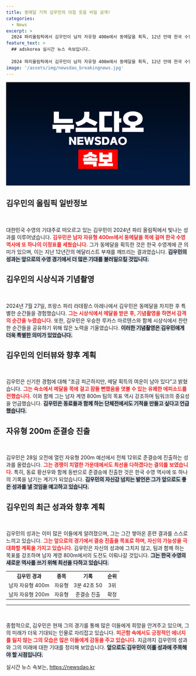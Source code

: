 ```yaml
---
title: 동메달 기적 김우민의 아침 웃음 비밀 공개!
categories:
  - News
excerpt: >
  2024 파리올림픽에서 김우민이 남자 자유형 400m에서 동메달을 획득, 12년 만에 한국 수영에 메달리스트가 탄생했다. 그의 웃음 속에 담긴 피로와 기쁨, 함께하는 동료들과의 목표를 향한 열정을 확인해보세요!
feature_text: >
  ## adskorea 실시간 뉴스 속보입니다.

  2024 파리올림픽에서 김우민이 남자 자유형 400m에서 동메달을 획득, 12년 만에 한국 수영에 메달리스트가 탄생했다. 그의 웃음 속에 담긴 피로와 기쁨, 함께하는 동료들과의 목표를 향한 열정을 확인해보세요!
image: '/assets/img/newsdao_breakingnews.jpg'
---
```


<p><img src="/assets/img/newsdao_breakingnews.jpg" alt="adskorea 속보" /></p>

<h2 data-ke-size="size26">김우민의 올림픽 일반정보</h2>

<p data-ke-size="size16">&nbsp;</p>

<p>대한민국 수영의 기대주로 떠오르고 있는 김우민이 2024년 파리 올림픽에서 빛나는 성과를 이루어냈습니다. <b><span style="color: #ee2323;">김우민은 남자 자유형 400m에서 동메달을 목에 걸며 한국 수영 역사에 또 하나의 이정표를 세웠습니다.</span></b> 그가 동메달을 획득한 것은 한국 수영계에 큰 의미가 있으며, 이는 지난 12년간의 메달리스트 부재를 깨뜨리는 결과였습니다. <b><span style="background-color: #21538527;">김우민의 성과는 앞으로의 수영 경기에서 더 많은 기대를 불러일으킬 것입니다.</span></b> </p>

<h2 data-ke-size="size26">김우민의 시상식과 기념촬영</h2>

<p data-ke-size="size16">&nbsp;</p>

<p>2024년 7월 27일, 프랑스 파리 라데팡스 아레나에서 김우민은 동메달을 차지한 후 특별한 순간들을 경험했습니다. <b><span style="color: #ee2323;">그는 시상식에서 메달을 받은 후, 기념촬영을 하면서 감격의 순간을 누렸습니다.</span></b> 또한, 김우민은 우승한 루카스 마르텐스와 함께 시상식에서 찬란한 순간들을 공유하기 위해 많은 노력을 기울였습니다. <b><span style="background-color: #21538527;">이러한 기념촬영은 김우민에게 더욱 특별한 의미가 있었습니다.</span></b> </p>

<h2 data-ke-size="size26">김우민의 인터뷰와 향후 계획</h2>

<p data-ke-size="size16">&nbsp;</p>

<p>김우민은 신기한 경험에 대해 “조금 피곤하지만, 메달 획득의 여운이 남아 있다”고 밝혔습니다. <b><span style="color: #ee2323;">그는 숙소에서 메달을 목에 걸고 잠들 뻔했음을 엿볼 수 있는 유쾌한 에피소드를 전했습니다.</span></b> 이와 함께 그는 남자 계영 800m 팀의 목표 역시 강조하며 팀워크의 중요성을 언급했습니다. <b><span style="background-color: #21538527;">김우민은 동료들과 함께 하는 단체전에서도 기적을 만들고 싶다고 언급했습니다.</span></b> </p>

<h2 data-ke-size="size26">자유형 200m 준결승 진출</h2>

<p data-ke-size="size16">&nbsp;</p>

<p>김우민은 28일 오전에 열린 자유형 200m 예선에서 전체 12위로 준결승에 진출하는 성과를 올렸습니다. <b><span style="color: #ee2323;">그는 경쟁이 치열한 가운데에서도 최선을 다하겠다는 결의를 보였습니다.</span></b> 특히, 동료 황선우와 함께 동반으로 준결승에 진출한 것은 한국 수영 역사에 또 하나의 기록을 남기는 계기가 되었습니다. <b><span style="background-color: #21538527;">김우민의 자신감 넘치는 발언은 그가 앞으로도 좋은 성과를 낼 것임을 예고하고 있습니다.</span></b> </p>

<h2 data-ke-size="size26">김우민의 최근 성과와 향후 계획</h2>

<p data-ke-size="size16">&nbsp;</p>

<p>김우민의 성과는 이미 많은 이들에게 알려졌으며, 그는 그간 쌓아온 훈련 결과를 스스로 느끼고 있습니다. <b><span style="color: #ee2323;">그는 앞으로의 경기에서 결승 진출을 목표로 하며, 자신의 가능성을 극대화할 계획을 가지고 있습니다.</span></b> 김우민은 자신의 성과에 그치지 않고, 팀과 함께 하는 목표를 강조하며 남자 계영 800m에서의 도전도 이뤄나갈 것입니다. <b><span style="background-color: #21538527;">그는 한국 수영의 새로운 역사를 쓰기 위해 최선을 다하고 있습니다.</span></b> </p>

<table>
  <tr>
    <td style="text-align: center; height: 17px;"><b>김우민 경과</b></td>
    <td style="text-align: center; height: 17px;"><b>종목</b></td>
    <td style="text-align: center; height: 17px;"><b>기록</b></td>
    <td style="text-align: center; height: 17px;"><b>순위</b></td>
  </tr>
  <tr>
    <td style="text-align: center; height: 17px;">남자 자유형 400m</td>
    <td style="text-align: center; height: 17px;">자유형</td>
    <td style="text-align: center; height: 17px;">3분 42초 50</td>
    <td style="text-align: center; height: 17px;">3위</td>
  </tr>
  <tr>
    <td style="text-align: center; height: 17px;">남자 자유형 200m</td>
    <td style="text-align: center; height: 17px;">자유형</td>
    <td style="text-align: center; height: 17px;">준결승 진출</td>
    <td style="text-align: center; height: 17px;">확정</td>
  </tr>
</table>

<hr>

<p data-ke-size="size16">&nbsp;</p>

<p>종합적으로, 김우민은 현재 그의 경기를 통해 많은 이들에게 희망을 안겨주고 있으며, 그의 미래가 더욱 기대되는 인물로 자리잡고 있습니다. <b><span style="color: #ee2323;">피곤함 속에서도 긍정적인 에너지를 잃지 않는 그의 모습은 많은 이들에게 감동을 주고 있습니다.</span></b> 지금까지 김우민의 성과와 그의 미래에 대한 기대를 정리해 보았습니다. <b><span style="background-color: #21538527;">앞으로도 김우민이 이룰 성과에 주목해야 할 시점입니다.</span></b></p>
실시간 뉴스 속보는, <a href="https://newsdao.kr" rel="dofollow">https://newsdao.kr</a>


